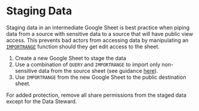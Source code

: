 # Staging Data

Staging data in an intermediate Google Sheet is best practice when piping data from a source with sensitive data to a source that will have public view access. This prevents bad actors from accessing data by manipulating an [`IMPORTRANGE`](importrange.md) function should they get edit access to the sheet.

1. Create a new Google Sheet to stage the data
2. Use a combination of `QUERY` and `IMPORTRANGE` to import only non-sensitive data from the source sheet (see guidance [here](importrange.md#using-a-query)).
3. Use `IMPORTRANGE` from the new Google Sheet to the public destination sheet.

For added protection, remove all share permissions from the staged data except for the Data Steward.